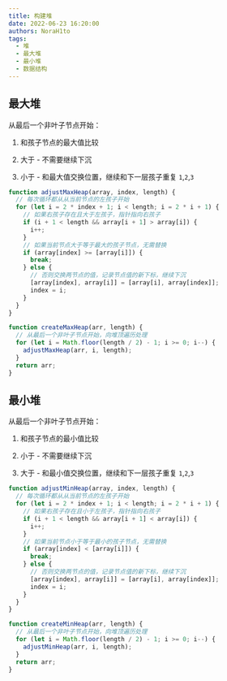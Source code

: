 ```yaml
---
title: 构建堆
date: 2022-06-23 16:20:00
authors: NoraH1to
tags:
  - 堆
  - 最大堆
  - 最小堆
  - 数据结构
---
```


## 最大堆

从最后一个非叶子节点开始：

1. 和孩子节点的最大值比较

2. 大于 - 不需要继续下沉

3. 小于 - 和最大值交换位置，继续和下一层孩子重复 `1`,`2`,`3`

```javascript
function adjustMaxHeap(array, index, length) {
  // 每次循环都从从当前节点的左孩子开始
  for (let i = 2 * index + 1; i < length; i = 2 * i + 1) {
    // 如果右孩子存在且大于左孩子，指针指向右孩子
    if (i + 1 < length && array[i + 1] > array[i]) {
      i++;
    }
    // 如果当前节点大于等于最大的孩子节点，无需替换
    if (array[index] >= [array[i]]) {
      break;
    } else {
      // 否则交换两节点的值，记录节点值的新下标，继续下沉
      [array[index], array[i]] = [array[i], array[index]];
      index = i;
    }
  }
}

function createMaxHeap(arr, length) {
  // 从最后一个非叶子节点开始，向堆顶遍历处理
  for (let i = Math.floor(length / 2) - 1; i >= 0; i--) {
    adjustMaxHeap(arr, i, length);
  }
  return arr;
}
```

## 最小堆

从最后一个非叶子节点开始：

1. 和孩子节点的最小值比较

2. 小于 - 不需要继续下沉

3. 大于 - 和最小值交换位置，继续和下一层孩子重复 `1`,`2`,`3`

```javascript
function adjustMinHeap(array, index, length) {
  // 每次循环都从从当前节点的左孩子开始
  for (let i = 2 * index + 1; i < length; i = 2 * i + 1) {
    // 如果右孩子存在且小于左孩子，指针指向右孩子
    if (i + 1 < length && array[i + 1] < array[i]) {
      i++;
    }
    // 如果当前节点小于等于最小的孩子节点，无需替换
    if (array[index] < [array[i]]) {
      break;
    } else {
      // 否则交换两节点的值，记录节点值的新下标，继续下沉
      [array[index], array[i]] = [array[i], array[index]];
      index = i;
    }
  }
}

function createMinHeap(arr, length) {
  // 从最后一个非叶子节点开始，向堆顶遍历处理
  for (let i = Math.floor(length / 2) - 1; i >= 0; i--) {
    adjustMinHeap(arr, i, length);
  }
  return arr;
}
```
